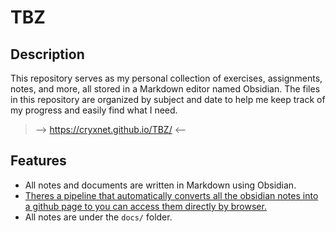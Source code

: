 # TBZ

## Description

This repository serves as my personal collection of exercises, assignments, notes, and more, all stored in a Markdown editor named Obsidian. The files in this repository are organized by subject and date to help me keep track of my progress and easily find what I need.

> --> https://cryxnet.github.io/TBZ/ <--

## Features

- All notes and documents are written in Markdown using Obsidian.
- [Theres a pipeline that automatically converts all the obsidian notes into a github page to you can access them directly by browser.](https://github.com/jobindjohn/obsidian-publish-mkdocs)
- All notes are under the `docs/` folder.

